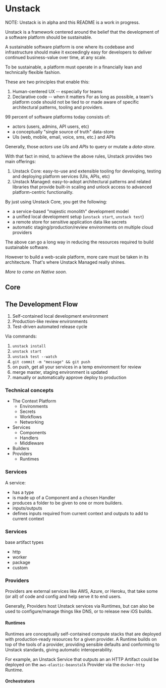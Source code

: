 # Unstack

NOTE: Unstack is in alpha and this README is a work in progress.

Unstack is a framework centered around the belief that the development of a software platform should be sustainable.

A sustainable software platform is one where its codebase and infrastructure should make it exceedingly easy for developers to deliver continued business-value over time, at any scale.

To be sustainable, a platform must operate in a financially lean and technically flexible fashion.

These are two principles that enable this:

1. Human-centered UX -- especially for teams
2. Declarative code -- when it matters
   For as long as possible, a team's platform code should not be tied to or made aware of specific architectural patterns, tooling and providers.

99 percent of software platforms today consists of:

- actors (users, admins, API users, etc)
- a conceptually "single source of truth" data-store
- UIs (web, mobile, email, voice, sms, etc.) and APIs

Generally, those _actors_ use _UIs_ and _APIs_ to query or mutate a _data-store_.

With that fact in mind, to achieve the above rules, Unstack provides two main offerings:

1. Unstack Core: easy-to-use and extensible tooling for developing, testing and deploying platform services (UIs, APIs, etc)
2. Unstack Managed: easy-to-adopt architectural patterns and related libraries that provide built-in scaling and unlock access to advanced platform-centric functionality.

By just using Unstack Core, you get the following:

- a service-based "majestic monolith" development model
- a unified local development setup (`unstack start`, `unstack test`)
- a remote store for sensitive application data like secrets
- automatic staging/production/review environments on multiple cloud providers

The above can go a long way in reducing the resources required to build sustainable software.

However to build a web-scale platform, more care must be taken in its architecture. That's where Unstack Managed really shines.

_More to come on Native soon._

## Core

## The Development Flow

1. Self-contained local development environment
2. Production-like review environments
3. Test-driven automated release cycle

Via commands:

1. `unstack install`
2. `unstack start`
3. `unstack test --watch`
4. `git commit -m "message" && git push`
5. on push, get all your services in a temp environment for review
6. merge master, staging environment is updated
7. manually or automatically approve deploy to production

### Technical concepts

- The Context Platform
  - Environments
  - Secrets
  - Workflows
  - Networking
- Services
  - Components
  - Handlers
  - Middleware
- Builders
- Providers
  - Runtimes

### Services

A service:

- has a type
- is made up of a Component and a chosen Handler
- produces a folder to be given to one or more builders.
- inputs/outputs
- defines inputs required from current context and outputs to add to current context

### Services

base artifact types

- http
- worker
- package
- custom

### Providers

Providers are external services like AWS, Azure, or Heroku, that take some (or all) of code and config and help serve it to end users.

Generally, Providers host Unstack services via Runtimes, but can also be used to configure/manage things like DNS, or to release new iOS builds.

#### Runtimes

Runtimes are conceptually self-contained compute stacks that are deployed with production-ready resources for a given provider. A Runtime builds on top of the tools of a provider, providing sensible defaults and conforming to Unstack standards, giving automatic interoperability.

For example, an Unstack Service that outputs an an HTTP Artifact could be deployed on the `aws-elastic-beanstalk` Provider via the `docker-http` Runtime.

#### Orchestrators
